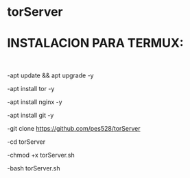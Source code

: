 # torServer
<h1>INSTALACION PARA TERMUX:</h1><br>

-apt update && apt upgrade -y

-apt install tor -y<br>

-apt install nginx -y<br>

-apt install git -y <br>

-git clone https://github.com/pes528/torServer <br>

-cd torServer<br>

-chmod +x torServer.sh<br>

-bash torServer.sh
